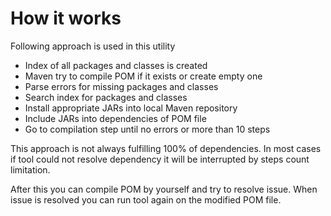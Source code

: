 # How it works #

Following approach is used in this utility


  * Index of all packages and classes is created
  * Maven try to compile POM if it exists or create empty one
  * Parse errors for missing packages and classes
  * Search index for packages and classes
  * Install appropriate JARs into local Maven repository
  * Include JARs into dependencies of POM file
  * Go to compilation step until no errors or more than 10 steps

This approach is not always fulfilling 100% of dependencies. In most cases if tool could not resolve dependency it will be interrupted by steps count limitation.


After this you can compile POM by yourself and try to resolve issue. When issue is resolved you can run tool again on the modified POM file.